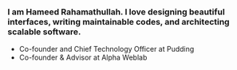 ### I am Hameed Rahamathullah. I love designing beautiful interfaces, writing maintainable codes, and architecting scalable software.
- Co-founder and Chief Technology Officer at Pudding
- Co-founder & Advisor at Alpha Weblab
